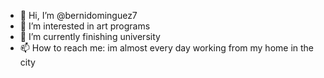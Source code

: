 - 👋 Hi, I’m @bernidominguez7
- 👀 I’m interested in art programs
- 🌱 I’m currently finishing university
- 📫 How to reach me: im almost every day working from my home in the city

<!---
bernidominguez7/bernidominguez7 is a ✨ special ✨ repository because its `README.md` (this file) appears on your GitHub profile.
You can click the Preview link to take a look at your changes.
--->
